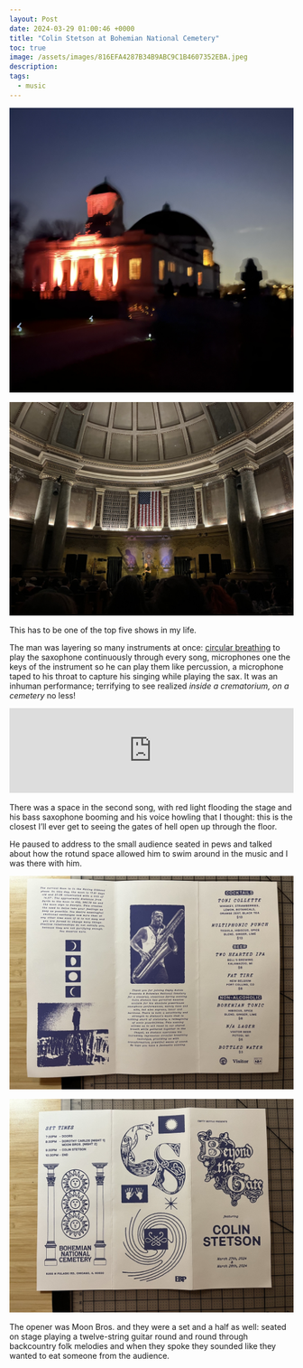 ```yaml
---
layout: Post
date: 2024-03-29 01:00:46 +0000
title: "Colin Stetson at Bohemian National Cemetery"
toc: true
image: /assets/images/816EFA4287B34B9ABC9C1B4607352EBA.jpeg
description: 
tags: 
  - music
---
```


![](/assets/images/8923A119EDB54BB1AA4BD32F6BB63716.jpeg)

![](/assets/images/816EFA4287B34B9ABC9C1B4607352EBA.jpeg)

This has to be one of the top five shows in my life\. 

The man was layering so many instruments at once: [circular breathing](https://en.wikipedia.org/wiki/Circular_breathing) to play the saxophone continuously through every song, microphones one the keys of the instrument so he can play them like percussion, a microphone taped to his throat to capture his singing while playing the sax\. It was an inhuman performance; terrifying to see realized *inside a crematorium, on a cemetery* no less\!

<iframe allow="autoplay *; encrypted-media *;" frameborder="0" height="150" style="width:100%;max-width:660px;overflow:hidden;background:transparent;" sandbox="allow-forms allow-popups allow-same-origin allow-scripts allow-storage-access-by-user-activation allow-top-navigation-by-user-activation" src="https://embed.music.apple.com/us/album/when-we-were-that-what-wept-for-the-sea/1679092720?i=1679092722"></iframe>

There was a space in the second song, with red light flooding the stage and his bass saxophone booming and his voice howling that I thought: this is the closest I’ll ever get to seeing the gates of hell open up through the floor\.

He paused to address to the small audience seated in pews and talked about how the rotund space allowed him to swim around in the music and I was there with him\.

![](/assets/images/CBEA13843EDB45899AA4B2A90C4B1D06.jpeg)

![](/assets/images/B80FB2A0D97F45B896CE7A8F706FC385.jpeg)

The opener was Moon Bros\. and they were a set and a half as well: seated on stage playing a twelve\-string guitar round and round through backcountry folk melodies and when they spoke they sounded like they wanted to eat someone from the audience\.
